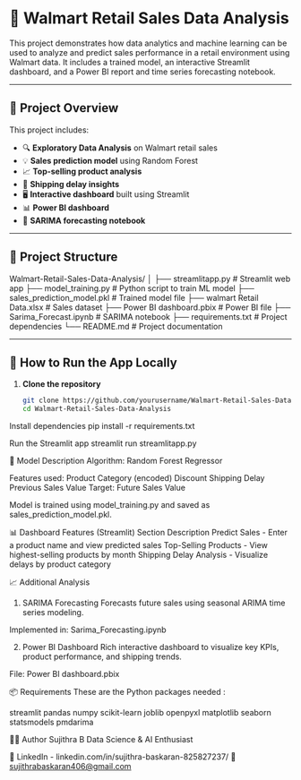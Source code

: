 # 🛒 Walmart Retail Sales Data Analysis

This project demonstrates how data analytics and machine learning can be used to analyze and predict sales performance in a retail environment using Walmart data. It includes a trained model, an interactive Streamlit dashboard, and a Power BI report and time series forecasting notebook.

---

## 📌 Project Overview

This project includes:
- 🔍 **Exploratory Data Analysis** on Walmart retail sales
- 💡 **Sales prediction model** using Random Forest
- 📈 **Top-selling product analysis**
- 🚚 **Shipping delay insights**
- 🖥️ **Interactive dashboard** built using Streamlit
- 📊 **Power BI dashboard** 
- 📆 **SARIMA forecasting notebook** 

---

## 📂 Project Structure

Walmart-Retail-Sales-Data-Analysis/
│
├── streamlitapp.py # Streamlit web app
├── model_training.py # Python script to train ML model
├── sales_prediction_model.pkl # Trained model file
├── walmart Retail Data.xlsx # Sales dataset
├── Power BI dashboard.pbix # Power BI file
├── Sarima_Forecast.ipynb #  SARIMA notebook
├── requirements.txt # Project dependencies
└── README.md # Project documentation



---

## 🚀 How to Run the App Locally

1. **Clone the repository**
   ```bash
   git clone https://github.com/yourusername/Walmart-Retail-Sales-Data-Analysis.git
   cd Walmart-Retail-Sales-Data-Analysis
Install dependencies
    pip install -r requirements.txt
    
Run the Streamlit app
   streamlit run streamlitapp.py
   
🧠 Model Description
Algorithm: Random Forest Regressor

Features used:
Product Category (encoded)
Discount
Shipping Delay
Previous Sales Value
Target: Future Sales Value

Model is trained using model_training.py and saved as sales_prediction_model.pkl.

📊 Dashboard Features (Streamlit)
Section             	         Description
Predict Sales           -      Enter a product name and view predicted sales
Top-Selling Products	  -      View highest-selling products by month
Shipping Delay Analysis	-      Visualize delays by product category

📈 Additional Analysis
1. SARIMA Forecasting 
Forecasts future sales using seasonal ARIMA time series modeling.

Implemented in: Sarima_Forecasting.ipynb

2. Power BI Dashboard
Rich interactive dashboard to visualize key KPIs, product performance, and shipping trends.

File: Power BI dashboard.pbix

📦 Requirements
These are the Python packages needed :

streamlit
pandas
numpy
scikit-learn
joblib
openpyxl
matplotlib
seaborn
statsmodels
pmdarima


👩‍💻 Author
Sujithra B
Data Science & AI Enthusiast

🔗 LinkedIn - linkedin.com/in/sujithra-baskaran-825827237/
📧 sujithrabaskaran406@gmail.com
